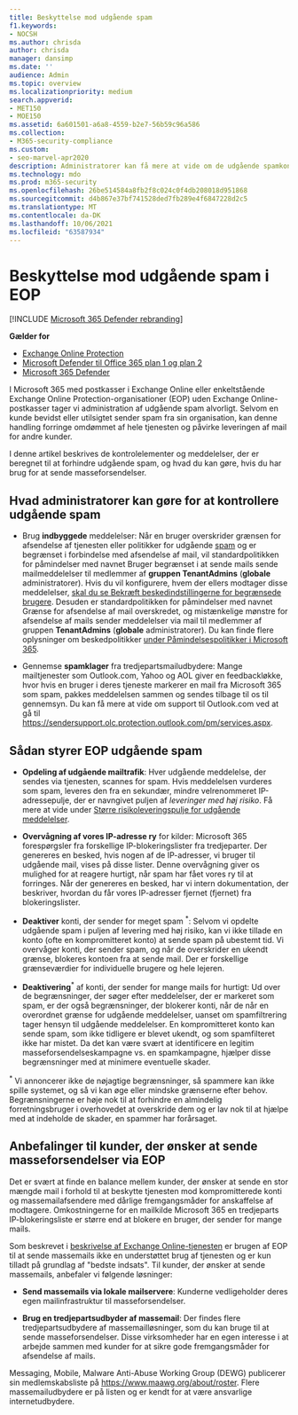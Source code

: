 ```yaml
---
title: Beskyttelse mod udgående spam
f1.keywords:
- NOCSH
ms.author: chrisda
author: chrisda
manager: dansimp
ms.date: ''
audience: Admin
ms.topic: overview
ms.localizationpriority: medium
search.appverid:
- MET150
- MOE150
ms.assetid: 6a601501-a6a8-4559-b2e7-56b59c96a586
ms.collection:
- M365-security-compliance
ms.custom:
- seo-marvel-apr2020
description: Administratorer kan få mere at vide om de udgående spamkontrolelementer i Exchange Online Protection (EOP), og hvad de skal gøre, hvis du har brug for at sende masseforsendelser.
ms.technology: mdo
ms.prod: m365-security
ms.openlocfilehash: 26be514584a8fb2f8c024c0f4db208018d951868
ms.sourcegitcommit: d4b867e37bf741528ded7fb289e4f6847228d2c5
ms.translationtype: MT
ms.contentlocale: da-DK
ms.lasthandoff: 10/06/2021
ms.locfileid: "63587934"
---
```

# <a name="outbound-spam-protection-in-eop"></a>Beskyttelse mod udgående spam i EOP

[!INCLUDE [Microsoft 365 Defender rebranding](../includes/microsoft-defender-for-office.md)]

**Gælder for**
- [Exchange Online Protection](exchange-online-protection-overview.md)
- [Microsoft Defender til Office 365 plan 1 og plan 2](defender-for-office-365.md)
- [Microsoft 365 Defender](../defender/microsoft-365-defender.md)

I Microsoft 365 med postkasser i Exchange Online eller enkeltstående Exchange Online Protection-organisationer (EOP) uden Exchange Online-postkasser tager vi administration af udgående spam alvorligt. Selvom en kunde bevidst eller utilsigtet sender spam fra sin organisation, kan denne handling forringe omdømmet af hele tjenesten og påvirke leveringen af mail for andre kunder.

I denne artikel beskrives de kontrolelementer og meddelelser, der er beregnet til at forhindre udgående spam, og hvad du kan gøre, hvis du har brug for at sende masseforsendelser.

## <a name="what-admins-can-do-to-control-outbound-spam"></a>Hvad administratorer kan gøre for at kontrollere udgående spam

- Brug **indbyggede** meddelelser: Når en bruger overskrider grænsen for afsendelse af tjenesten [](/office365/servicedescriptions/exchange-online-service-description/exchange-online-limits#sending-limits-across-office-365-options) eller politikker for udgående [spam](configure-the-outbound-spam-policy.md) og er begrænset i forbindelse med afsendelse af mail, vil standardpolitikken for  påmindelser med navnet Bruger begrænset i at sende mails sende mailmeddelelser til medlemmer af **gruppen TenantAdmins** (**globale** administratorer). Hvis du vil konfigurere, hvem der ellers modtager disse meddelelser, [skal du se Bekræft beskedindstillingerne for begrænsede brugere](removing-user-from-restricted-users-portal-after-spam.md#verify-the-alert-settings-for-restricted-users). Desuden er standardpolitikken for påmindelser  med navnet Grænse for afsendelse af  mail overskredet, og mistænkelige mønstre for afsendelse af mails sender meddelelser via mail til medlemmer af gruppen **TenantAdmins** (**globale** administratorer). Du kan finde flere oplysninger om beskedpolitikker [under Påmindelsespolitikker i Microsoft 365](../../compliance/alert-policies.md).

- Gennemse **spamklager** fra tredjepartsmailudbydere: Mange mailtjenester som Outlook.com, Yahoo og AOL giver en feedbackløkke, hvor hvis en bruger i deres tjeneste markerer en mail fra Microsoft 365 som spam, pakkes meddelelsen sammen og sendes tilbage til os til gennemsyn. Du kan få mere at vide om support til Outlook.com ved at gå til <https://sendersupport.olc.protection.outlook.com/pm/services.aspx>.

## <a name="how-eop-controls-outbound-spam"></a>Sådan styrer EOP udgående spam

- **Opdeling af udgående mailtrafik**: Hver udgående meddelelse, der sendes via tjenesten, scannes for spam. Hvis meddelelsen vurderes som spam, leveres den fra en sekundær, mindre velrenommeret IP-adressepulje, der er navngivet puljen af _leveringer med høj risiko_. Få mere at vide under [Større risikoleveringspulje for udgående meddelelser](high-risk-delivery-pool-for-outbound-messages.md).

- **Overvågning af vores IP-adresse ry** for kilder: Microsoft 365 forespørgsler fra forskellige IP-blokeringslister fra tredjeparter. Der genereres en besked, hvis nogen af de IP-adresser, vi bruger til udgående mail, vises på disse lister. Denne overvågning giver os mulighed for at reagere hurtigt, når spam har fået vores ry til at forringes. Når der genereres en besked, har vi intern dokumentation, der beskriver, hvordan du får vores IP-adresser fjernet (fjernet) fra blokeringslister.

- **Deaktiver** konti, der sender for meget spam <sup>\*</sup>: Selvom vi opdelte udgående spam i puljen af levering med høj risiko, kan vi ikke tillade en konto (ofte en kompromitteret konto) at sende spam på ubestemt tid. Vi overvåger konti, der sender spam, og når de overskrider en ukendt grænse, blokeres kontoen fra at sende mail. Der er forskellige grænseværdier for individuelle brugere og hele lejeren.

- **Deaktivering**<sup>\*</sup> af konti, der sender for mange mails for hurtigt: Ud over de begrænsninger, der søger efter meddelelser, der er markeret som spam, er der også begrænsninger, der blokerer konti, når de når en overordnet grænse for udgående meddelelser, uanset om spamfiltrering tager hensyn til udgående meddelelser. En kompromitteret konto kan sende spam, som ikke tidligere er blevet ukendt, og som spamfilteret ikke har mistet. Da det kan være svært at identificere en legitim masseforsendelseskampagne vs. en spamkampagne, hjælper disse begrænsninger med at minimere eventuelle skader.

<sup>\*</sup> Vi annoncerer ikke de nøjagtige begrænsninger, så spammere kan ikke spille systemet, og så vi kan øge eller mindske grænserne efter behov. Begrænsningerne er høje nok til at forhindre en almindelig forretningsbruger i overhovedet at overskride dem og er lav nok til at hjælpe med at indeholde de skader, en spammer har forårsaget.

## <a name="recommendations-for-customers-who-want-to-send-mass-mailings-through-eop"></a>Anbefalinger til kunder, der ønsker at sende masseforsendelser via EOP

Det er svært at finde en balance mellem kunder, der ønsker at sende en stor mængde mail i forhold til at beskytte tjenesten mod kompromitterede konti og massemailafsendere med dårlige fremgangsmåder for anskaffelse af modtagere. Omkostningerne for en mailkilde Microsoft 365 en tredjeparts IP-blokeringsliste er større end at blokere en bruger, der sender for mange mails.

Som beskrevet i [beskrivelse af Exchange Online-tjenesten](/office365/servicedescriptions/exchange-online-service-description/exchange-online-limits) er brugen af EOP til at sende massemails ikke en understøttet brug af tjenesten og er kun tilladt på grundlag af "bedste indsats". Til kunder, der ønsker at sende massemails, anbefaler vi følgende løsninger:

- **Send massemails via lokale mailservere**: Kunderne vedligeholder deres egen mailinfrastruktur til masseforsendelser.

- **Brug en tredjepartsudbyder af massemail**: Der findes flere tredjepartsudbydere af massemailløsninger, som du kan bruge til at sende masseforsendelser. Disse virksomheder har en egen interesse i at arbejde sammen med kunder for at sikre gode fremgangsmåder for afsendelse af mails.

Messaging, Mobile, Malware Anti-Abuse Working Group (DEWG) publicerer sin medlemskabsliste på <https://www.maawg.org/about/roster>. Flere massemailudbydere er på listen og er kendt for at være ansvarlige internetudbydere.
